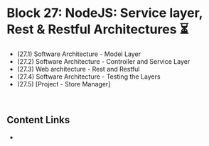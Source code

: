 # Block 27: NodeJS: Service layer, Rest & Restful Architectures ⏳
 - (27.1) Software Architecture - Model Layer
 - (27.2) Software Architecture - Controller and Service Layer
 - (27.3) Web architecture - Rest and Restful
 - (27.4) Software Architecture - Testing the Layers
 - (27.5) [Project - Store Manager]

<br>

## Content Links
- []()
